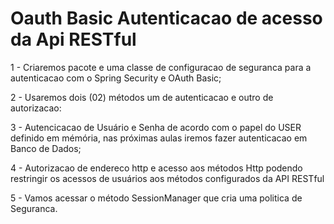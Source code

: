 # Oauth Basic Autenticacao de acesso da Api RESTful 


1 - Criaremos pacote e uma classe de configuracao de seguranca para a autenticacao com o Spring Security e OAuth Basic;

2 - Usaremos dois (02) métodos um de autenticacao e outro de autorizacao:

3 - Autencicacao de Usuário e Senha de acordo com o papel do USER definido em mémória, nas próximas aulas iremos fazer autenticacao em Banco de Dados;

4 - Autorizacao de endereco http e acesso aos métodos Http podendo restringir os acessos de usuários aos métodos configurados da API RESTful

5 - Vamos acessar o método SessionManager que cria uma politica de Seguranca.

